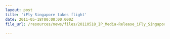 ```yaml
---
layout: post
title: 'iFly Singapore takes flight'
date: 2011-05-18T00:00:00.000Z
file_url: /resources/news/files/20110518_IP_Media-Release_iFly_Singapore_takes_flight.pdf

---
```


